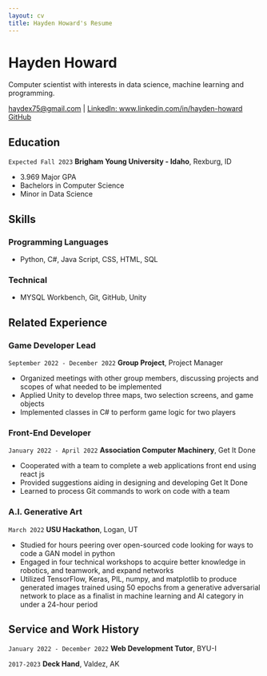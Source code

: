 ```yaml
---
layout: cv
title: Hayden Howard's Resume
---
```

# Hayden Howard
Computer scientist with interests in data science, machine learning and programming.

<div id="webaddress">
<a href="haydex75@gmail.com">haydex75@gmail.com</a>
| <a href="www.linkedin.com/in/hayden-howard">LinkedIn: www.linkedin.com/in/hayden-howard</a>
<a href="https://github.com/HaydenHoward">GitHub</a>
</div>

<!-- https://www.monique.tech/the-art-of-markdown -->


## Education

`Expected Fall 2023`
__Brigham Young University - Idaho__, Rexburg, ID

- 3.969 Major GPA
- Bachelors in Computer Science 
- Minor in Data Science

## Skills

### Programming Languages

- Python, C#, Java Script, CSS, HTML, SQL

### Technical

- MYSQL Workbench, Git, GitHub, Unity

## Related Experience

<!-- ### Internships

`May 2023 - August 2023`
__Hill Airforce Base__, Hill AFB, UT

- Haven't worked yet
 -->

### Game Developer Lead

`September 2022 - December 2022`
__Group Project__, Project Manager
- Organized meetings with other group members, discussing projects and scopes of what 
needed to be implemented
- Applied Unity to develop three maps, two selection screens, and game objects
-  Implemented classes in C# to perform game logic for two players

### Front-End Developer

`January 2022 - April 2022`
__Association Computer Machinery__, Get It Done
- Cooperated with a team to complete a web applications front end using react js
- Provided suggestions aiding in designing and developing Get It Done
- Learned to process Git commands to work on code with a team

### A.I. Generative Art

`March 2022`
__USU Hackathon__, Logan, UT
- Studied for hours peering over open-sourced code looking for ways to code a GAN model in 
python
- Engaged in four technical workshops to acquire better knowledge in robotics, and teamwork, 
and expand networks
- Utilized TensorFlow, Keras, PIL, numpy, and matplotlib to produce generated images 
trained using 50 epochs from a generative adversarial network to place as a finalist in 
machine learning and AI category in under a 24-hour period



## Service and Work History

`January 2022 - December 2022`
__Web Development Tutor__, BYU-I


`2017-2023`
__Deck Hand__, Valdez, AK



<!-- ### Footer

Last updated: May 2013 -->




